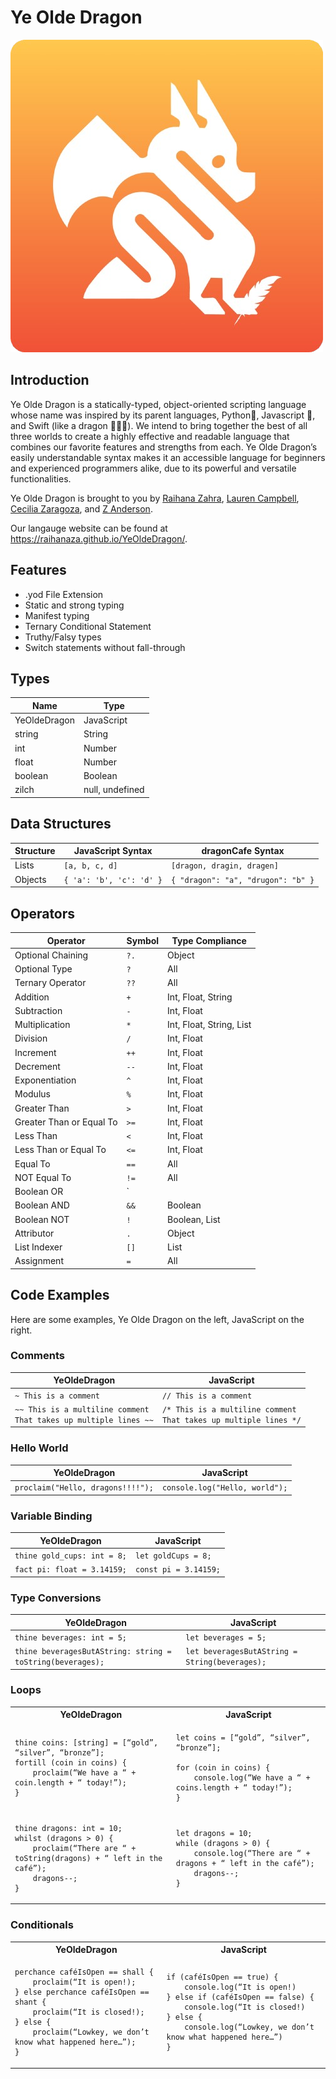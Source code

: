 # Ye Olde Dragon
![yeoldedragon logo](docs/logo.png)

## Introduction
Ye Olde Dragon is a statically-typed, object-oriented scripting language whose name was inspired by its parent languages, Python🐉, Javascript 📜, and Swift (like a dragon 🏃‍♂️💨). We intend to bring together the best of all three worlds to create a highly effective and readable language that combines our favorite features and strengths from each. Ye Olde Dragon’s easily understandable syntax makes it an accessible language for beginners and experienced programmers alike, due to its powerful and versatile functionalities.

Ye Olde Dragon is brought to you by [Raihana Zahra](https://github.com/raihanaza), [Lauren Campbell](https://github.com/laurenindira), [Cecilia Zaragoza](https://github.com/ceciliazaragoza), and [Z Anderson](https://github.com/alexanderson22).

Our langauge website can be found at https://raihanaza.github.io/YeOldeDragon/.

## Features
- .yod File Extension
- Static and strong typing
- Manifest typing
- Ternary Conditional Statement
- Truthy/Falsy types
- Switch statements without fall-through


## Types
| Name          | Type           |
|--------------|-----------------|
| YeOldeDragon | JavaScript      |
| string       | String          |
| int          | Number          |
| float        | Number          |
| boolean      | Boolean         |
| zilch        | null, undefined |


## Data Structures
| Structure  | JavaScript Syntax       | dragonCafe Syntax                  |
|------------|------------------------|-------------------------------------|
| Lists      | `[a, b, c, d]`          | `[dragon, dragin, dragen]`         |
| Objects    | `{ 'a': 'b', 'c': 'd' }` | `{ "dragon": "a", "drugon": "b" }` |


## Operators
| Operator                 | Symbol  | Type Compliance                   |
|--------------------------|--------|-----------------------------------|
| Optional Chaining        | `?.`   | Object                            |
| Optional Type            | `?`    | All                               |
| Ternary Operator         | `??`   | All                               |
| Addition                 | `+`    | Int, Float, String                |
| Subtraction              | `-`    | Int, Float                        |
| Multiplication           | `*`    | Int, Float, String, List          |
| Division                 | `/`    | Int, Float                        |
| Increment                | `++`   | Int, Float                        |
| Decrement                | `--`   | Int, Float                        |
| Exponentiation           | `^`    | Int, Float                        |
| Modulus                  | `%`    | Int, Float                        |
| Greater Than             | `>`    | Int, Float                        |
| Greater Than or Equal To | `>=`   | Int, Float                        |
| Less Than                | `<`    | Int, Float                        |
| Less Than or Equal To    | `<=`   | Int, Float                        |
| Equal To                 | `==`   | All                               |
| NOT Equal To             | `!=`   | All                               |
| Boolean OR               | `||`   | Boolean                           |
| Boolean AND              | `&&`   | Boolean                           |
| Boolean NOT              | `!`    | Boolean, List                     |
| Attributor               | `.`    | Object                            |
| List Indexer             | `[]`   | List                              |
| Assignment               | `=`    | All                               |

## Code Examples
Here are some examples, Ye Olde Dragon on the left, JavaScript on the right.

### Comments
| YeOldeDragon   | JavaScript                   |
|---------------|------------------------------|
| `~ This is a comment` | `// This is a comment` |
| `~~ This is a multiline comment` <br> `That takes up multiple lines ~~` | `/* This is a multiline comment` <br> `That takes up multiple lines */` |


### Hello World
| YeOldeDragon                           | JavaScript                      |
|----------------------------------------|--------------------------------|
| `proclaim("Hello, dragons!!!!");`     | `console.log("Hello, world");` |


### Variable Binding
| YeOldeDragon                           | JavaScript                     |
|----------------------------------------|--------------------------------|
| `thine gold_cups: int = 8;`           | `let goldCups = 8;`           |
| `fact pi: float = 3.14159;`           | `const pi = 3.14159;`         |


### Type Conversions
| YeOldeDragon                                      | JavaScript                               |
|--------------------------------------------------|------------------------------------------|
| `thine beverages: int = 5;`                           | `let beverages = 5;`                     |
| `thine beveragesButAString: string = toString(beverages);` | `let beveragesButAString = String(beverages);` |


### Loops
<table>
<tr> <th>YeOldeDragon</th><th>JavaScript</th> </tr>
<tr>
<td>

```
thine coins: [string] = [“gold”, “silver”, “bronze”];
fortill (coin in coins) {
    proclaim(“We have a “ + coin.length + “ today!”);
}
```

</td>
<td>

```
let coins = [“gold”, “silver”, “bronze”];

for (coin in coins) {
    console.log(“We have a “ + coins.length + “ today!”);
}
```

</td>
</tr>

<tr>
<td>

```
thine dragons: int = 10;
whilst (dragons > 0) {
    proclaim(“There are “ + toString(dragons) + “ left in the café”);
    dragons--;
}
```

</td>
<td>

```
let dragons = 10;
while (dragons > 0) {
    console.log(“There are “ + dragons + “ left in the café”);
    dragons--;
}
```

</td>
</tr>
</table>


### Conditionals
<table>
<tr> <th>YeOldeDragon</th><th>JavaScript</th> </tr>
<tr>
<td>

```
perchance caféIsOpen == shall {
    proclaim(“It is open!);
} else perchance caféIsOpen == shant {
    proclaim(“It is closed!);
} else {
    proclaim(“Lowkey, we don’t know what happened here…”);
}
```

</td>
<td>

```
if (caféIsOpen == true) {
    console.log(“It is open!)
} else if (caféIsOpen == false) {
    console.log(“It is closed!)
} else {
    console.log(“Lowkey, we don’t know what happened here…”)
}
```

</td>
</tr>
</table>
